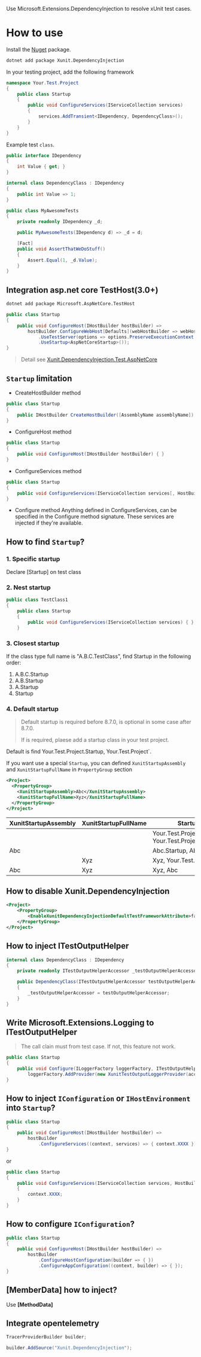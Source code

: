 ﻿Use Microsoft.Extensions.DependencyInjection to resolve xUnit test cases.

How to use
=============

Install the [Nuget](https://www.nuget.org/packages/Xunit.DependencyInjection) package.

``` bash
dotnet add package Xunit.DependencyInjection
```
In your testing project, add the following framework

```cs
namespace Your.Test.Project
{
    public class Startup
    {
        public void ConfigureServices(IServiceCollection services)
        {
            services.AddTransient<IDependency, DependencyClass>();
        }
    }
}
```

Example test `class`.

```cs
public interface IDependency
{
    int Value { get; }
}

internal class DependencyClass : IDependency
{
    public int Value => 1;
}

public class MyAwesomeTests
{
    private readonly IDependency _d;

    public MyAwesomeTests(IDependency d) => _d = d;

    [Fact]
    public void AssertThatWeDoStuff()
    {
        Assert.Equal(1, _d.Value);
    }
}
```

## Integration asp.net core TestHost(3.0+)

``` bash
dotnet add package Microsoft.AspNetCore.TestHost
```

``` C#
public class Startup
{
    public void ConfigureHost(IHostBuilder hostBuilder) =>
        hostBuilder.ConfigureWebHost[Defaults](webHostBuilder => webHostBuilder
            .UseTestServer(options => options.PreserveExecutionContext = true)
            .UseStartup<AspNetCoreStartup>());
}
```

> Detail see [Xunit.DependencyInjection.Test.AspNetCore](https://github.com/pengweiqhca/Xunit.DependencyInjection/tree/main/Xunit.DependencyInjection.Test.AspNetCore)

## `Startup` limitation

* CreateHostBuilder method
``` C#
public class Startup
{
    public IHostBuilder CreateHostBuilder([AssemblyName assemblyName]) { }
}
```

* ConfigureHost method
``` C#
public class Startup
{
    public void ConfigureHost(IHostBuilder hostBuilder) { }
}
```

* ConfigureServices method
``` C#
public class Startup
{
    public void ConfigureServices(IServiceCollection services[, HostBuilderContext context]) { }
}
```

* Configure method
Anything defined in ConfigureServices, can be specified in the Configure method signature. These services are injected if they're available.

## How to find `Startup`?

### 1. Specific startup
Declare [Startup] on test class

### 2. Nest startup
``` C#
public class TestClass1
{
    public class Startup
    {
        public void ConfigureServices(IServiceCollection services) { }
    }
```

### 3. Closest startup
If the class type full name is "A.B.C.TestClass", find Startup in the following order:
1. A.B.C.Startup
2. A.B.Startup
3. A.Startup
4. Startup

### 4. Default startup
> Default startup is required before 8.7.0, is optional in some case after 8.7.0.
>
> If is required, plaese add a startup class in your test project.

Default is find Your.Test.Project.Startup, Your.Test.Project`.

If you want use a special `Startup`, you can defined `XunitStartupAssembly` and `XunitStartupFullName` in `PropertyGroup` section

``` xml
<Project>
  <PropertyGroup>
    <XunitStartupAssembly>Abc</XunitStartupAssembly>
    <XunitStartupFullName>Xyz</XunitStartupFullName>
  </PropertyGroup>
</Project>
```

| XunitStartupAssembly | XunitStartupFullName | Startup |
| ------- | ------ | ------ |
|   |   | Your.Test.Project.Startup, Your.Test.Project |
| Abc |   | Abc.Startup, Abc |
|   | Xyz | Xyz, Your.Test.Project |
| Abc | Xyz | Xyz, Abc |

## How to disable Xunit.DependencyInjection
``` xml
<Project>
    <PropertyGroup>
        <EnableXunitDependencyInjectionDefaultTestFrameworkAttribute>false</EnableXunitDependencyInjectionDefaultTestFrameworkAttribute>
    </PropertyGroup>
</Project>
```

## How to inject ITestOutputHelper

``` C#
internal class DependencyClass : IDependency
{
    private readonly ITestOutputHelperAccessor _testOutputHelperAccessor;

    public DependencyClass(ITestOutputHelperAccessor testOutputHelperAccessor)
    {
        _testOutputHelperAccessor = testOutputHelperAccessor;
    }
}
```

## Write Microsoft.Extensions.Logging to ITestOutputHelper
> The call clain must from test case. If not, this feature not work.

``` C#
public class Startup
{
    public void Configure(ILoggerFactory loggerFactory, ITestOutputHelperAccessor accessor) =>
        loggerFactory.AddProvider(new XunitTestOutputLoggerProvider(accessor));
}
```

## How to inject `IConfiguration` or `IHostEnvironment` into `Startup`?

``` C#
public class Startup
{
    public void ConfigureHost(IHostBuilder hostBuilder) =>
        hostBuilder
            .ConfigureServices((context, services) => { context.XXXX });
}
```
or
``` C#
public class Startup
{
    public void ConfigureServices(IServiceCollection services, HostBuilderContext context)
    {
        context.XXXX;
    }
}
```

## How to configure `IConfiguration`?

``` C#
public class Startup
{
    public void ConfigureHost(IHostBuilder hostBuilder) =>
        hostBuilder
            .ConfigureHostConfiguration(builder => { })
            .ConfigureAppConfiguration((context, builder) => { });
}
```

## [MemberData] how to inject?
Use **[MethodData]**

## Integrate opentelemetry

``` C#
TracerProviderBuilder builder;

builder.AddSource("Xunit.DependencyInjection");
```
